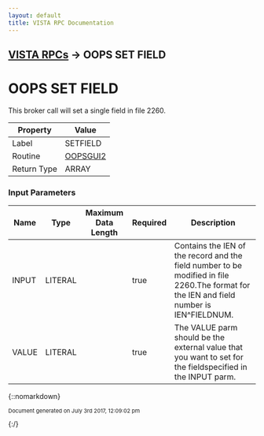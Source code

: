 ```yaml
---
layout: default
title: VISTA RPC Documentation
---
```


## [VISTA RPCs](TableOfContents) &#8594; OOPS SET FIELD
# OOPS SET FIELD

This broker call will set a single field in file 2260. 

Property | Value
--- | ---
Label | SETFIELD
Routine | [OOPSGUI2](http://code.osehra.org/dox/Routine_OOPSGUI2_source.html)
Return Type | ARRAY


### Input Parameters

Name | Type | Maximum Data Length | Required | Description
--- | --- | --- | --- | ---
INPUT | LITERAL |  | true | Contains the IEN of the record and the field number to be modified in file 2260.The format for the IEN and field number is IEN^FIELDNUM.
VALUE | LITERAL |  | true | The VALUE parm should be the external value that you want to set for the fieldspecified in the INPUT parm.



{::nomarkdown} <br/><p style="font-size: 11px">Document generated on July 3rd 2017, 12:09:02 pm</p>{:/}